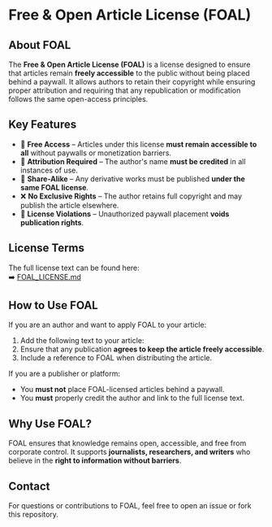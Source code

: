 # Free & Open Article License (FOAL)

## About FOAL

The **Free & Open Article License (FOAL)** is a license designed to ensure that articles remain **freely accessible** to the public without being placed behind a paywall. It allows authors to retain their copyright while ensuring proper attribution and requiring that any republication or modification follows the same open-access principles.

## Key Features

- 📖 **Free Access** – Articles under this license **must remain accessible to all** without paywalls or monetization barriers.
- 📝 **Attribution Required** – The author's name **must be credited** in all instances of use.
- 🔄 **Share-Alike** – Any derivative works must be published **under the same FOAL license**.
- ❌ **No Exclusive Rights** – The author retains full copyright and may publish the article elsewhere.
- 🚨 **License Violations** – Unauthorized paywall placement **voids publication rights**.

## License Terms

The full license text can be found here:  
➡️ [FOAL_LICENSE.md](FOAL_LICENSE.md)

## How to Use FOAL

If you are an author and want to apply FOAL to your article:
1. Add the following text to your article:  
2. Ensure that any publication **agrees to keep the article freely accessible**.
3. Include a reference to FOAL when distributing the article.

If you are a publisher or platform:
- You **must not** place FOAL-licensed articles behind a paywall.
- You **must** properly credit the author and link to the full license text.

## Why Use FOAL?

FOAL ensures that knowledge remains open, accessible, and free from corporate control. It supports **journalists, researchers, and writers** who believe in the **right to information without barriers**.

## Contact

For questions or contributions to FOAL, feel free to open an issue or fork this repository.
